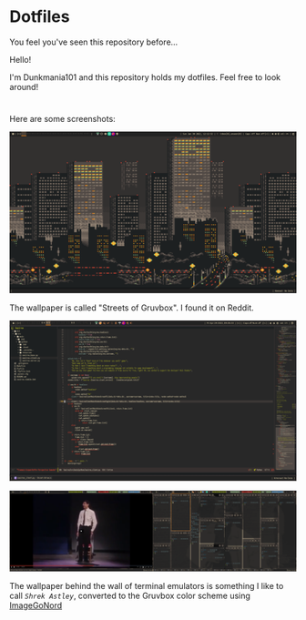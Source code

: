 # Dotfiles
You feel you've seen this repository before...



Hello!

I'm Dunkmania101 and this repository holds my dotfiles.
Feel free to look around!

#

Here are some screenshots:


![Desktop1](Media/Desktop1.png)

The wallpaper is called "Streets of Gruvbox". I found it on Reddit.


![DesktopWithEmacs1](Media/DesktopWithEmacs1.png)


![Desktop2_CrazyTermsAndRowan](Media/Desktop2_CrazyTermsAndRowan.png)

The wallpaper behind the wall of terminal emulators is something I like to call *`Shrek Astley`*, converted to the Gruvbox color scheme using [ImageGoNord](https://ign.schrodinger-hat.it/)

#

